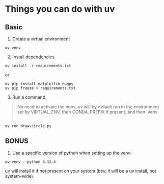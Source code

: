 # Things you can do with uv

## Basic

1. Create a virtual environment
```
uv venv
```

2. Install dependencies
```
uv install -r requirements.txt
```
or 
```
uv pip install matplotlib numpy
uv pip freeze > requirements.txt
```

3. Run a command
> No need to activate the venv, uv will by default run in the environment set by VIRTUAL_ENV, then CONDA_PREFIX if present, and then .venv .
```
uv run draw-circle.py
```

## BONUS

1. Use a specific version of python when setting up the venv:
```
uv venv --python 3.12.4
```
uv will install it if not present on your system (btw, it will be a uv install, not system-wide).
